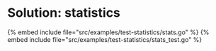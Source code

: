 # Solution: statistics

{% embed include file="src/examples/test-statistics/stats.go" %}
{% embed include file="src/examples/test-statistics/stats_test.go" %}


